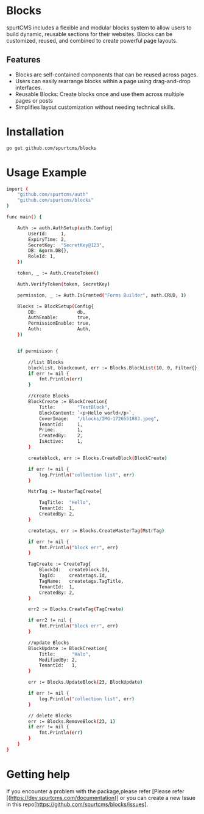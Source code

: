 # Blocks
spurtCMS includes a flexible and modular blocks system to allow users to build dynamic, reusable sections for their websites. Blocks can be customized, reused, and combined to create powerful page layouts.


## Features

- Blocks are self-contained components that can be reused across pages.
- Users can easily rearrange blocks within a page using drag-and-drop interfaces.
- Reusable Blocks: Create blocks once and use them across multiple pages or posts
- Simplifies layout customization without needing technical skills.




# Installation

``` bash
go get github.com/spurtcms/blocks 
```


# Usage Example

``` bash
import (
	"github.com/spurtcms/auth"
	"github.com/spurtcms/blocks"
)

func main() {

	Auth := auth.AuthSetup(auth.Config{
		UserId:     1,
		ExpiryTime: 2,
		SecretKey:  "SecretKey@123",
		DB: &gorm.DB{},
		RoleId: 1,
	})

	token, _ := Auth.CreateToken()

	Auth.VerifyToken(token, SecretKey)

	permission, _ := Auth.IsGranted("Forms Builder", auth.CRUD, 1)

	Blocks := BlockSetup(Config{
		DB:               db,
		AuthEnable:       true,
		PermissionEnable: true,
		Auth:             Auth,
	})


	if permisison {

		//list Blocks
		blocklist, blockcount, err := Blocks.BlockList(10, 0, Filter{}, 1)
		if err != nil {
			fmt.Println(err)
		}

		//create Blocks
        BlockCreate := BlockCreation{
			Title:        "TestBlock",
			BlockContent: `<p>Hello world</p>`,
			CoverImage:   "/blocks/IMG-1726551883.jpeg",
			TenantId:     1,
			Prime:        1,
			CreatedBy:    2,
			IsActive:     1,
		}

		createblock, err := Blocks.CreateBlock(BlockCreate)

		if err != nil {
			log.Println("collection list", err)
		}

		MstrTag := MasterTagCreate{

			TagTitle:  "Hello",
			TenantId:  1,
			CreatedBy: 2,
		}

		createtags, err := Blocks.CreateMasterTag(MstrTag)

		if err != nil {
			fmt.Println("block err", err)
		}

		TagCreate := CreateTag{
			BlockId:   createblock.Id,
			TagId:     createtags.Id,
			TagName:   createtags.TagTitle,
			TenantId:  1,
			CreatedBy: 2,
		}

		err2 := Blocks.CreateTag(TagCreate)

		if err2 != nil {
			fmt.Println("block err", err)
		}

		//update Blocks
        BlockUpdate := BlockCreation{
			Title:      "Halo",
			ModifiedBy: 2,
			TenantId:   1,
		}

		err := Blocks.UpdateBlock(23, BlockUpdate)

		if err != nil {
			log.Println("collection list", err)
		}

		// delete Blocks
		err := Blocks.RemoveBlock(23, 1)
		if err != nil {
			fmt.Println(err)
		}
	}
}

```
# Getting help
If you encounter a problem with the package,please refer [Please refer [(https://dev.spurtcms.com/documentation)] or you can create a new Issue in this repo[https://github.com/spurtcms/blocks/issues]. 
